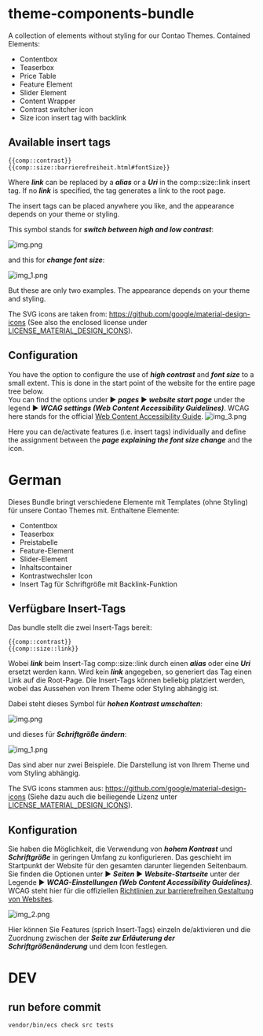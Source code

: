 # theme-components-bundle

A collection of elements without styling for our Contao Themes.
Contained Elements:

- Contentbox
- Teaserbox
- Price Table
- Feature Element
- Slider Element
- Content Wrapper
- Contrast switcher icon
- Size icon insert tag with backlink

## Available insert tags

    {{comp::contrast}}
    {{comp::size::barrierefreiheit.html#fontSize}}

Where **_link_** can be replaced by a _**alias**_ or a _**Uri**_ in the comp::size::link insert tag.
If no **_link_** is specified, the tag generates a link to the root page.

The insert tags can be placed anywhere you like, and the appearance depends on your theme or styling.

This symbol stands for _**switch between high and low contrast**_:

![img.png](https://user-images.githubusercontent.com/13376233/224686641-3b85ab24-8e71-497a-b480-511e4d06f1b0.png)

and this for _**change font size**_:

![img_1.png](https://user-images.githubusercontent.com/13376233/224646586-0caf797b-51bd-4cc9-b95d-6e339487bc60.png)

But these are only two examples. The appearance depends on your theme and styling.

The SVG icons are taken from: https://github.com/google/material-design-icons (See also the enclosed license under [LICENSE_MATERIAL_DESIGN_ICONS](LICENSE_MATERIAL_DESIGN_ICONS)).

## Configuration
You have the option to configure the use of _**high contrast**_ and _**font size**_ to a small extent.
This is done in the start point of the website for the entire page tree below.  
You can find the options under ► _**pages**_ ► _**website start page**_ under the legend ► _**WCAG settings (Web Content Accessibility Guidelines)**_.
WCAG here stands for the official [Web Content Accessibility Guide](https://www.w3.org/Translations/WCAG20-de/).
![img_3.png](https://user-images.githubusercontent.com/13376233/224686701-6c18b41f-d869-4653-9d18-295124b9f593.png)

Here you can de/activate features (i.e. insert tags) individually and define the assignment between the _**page explaining the
font size change**_ and the icon.

# German

Dieses Bundle bringt verschiedene Elemente mit Templates (ohne Styling) für unsere Contao Themes mit.
Enthaltene Elemente:

- Contentbox
- Teaserbox
- Preistabelle
- Feature-Element
- Slider-Element
- Inhaltscontainer
- Kontrastwechsler Icon
- Insert Tag für Schriftgröße mit Backlink-Funktion

## Verfügbare Insert-Tags
Das bundle stellt die zwei Insert-Tags bereit:

    {{comp::contrast}}
    {{comp::size::link}}

Wobei **_link_** beim Insert-Tag comp::size::link durch einen _**alias**_ oder eine _**Uri**_ ersetzt werden kann. 
Wird kein **_link_** angegeben, so generiert das Tag einen Link auf die Root-Page. Die Insert-Tags können beliebig platziert werden, wobei das Aussehen von Ihrem Theme oder Styling abhängig ist.

Dabei steht dieses Symbol für _**hohen Kontrast umschalten**_:

![img.png](https://user-images.githubusercontent.com/13376233/224686641-3b85ab24-8e71-497a-b480-511e4d06f1b0.png)

und dieses für _**Schriftgröße ändern**_:

![img_1.png](https://user-images.githubusercontent.com/13376233/224646586-0caf797b-51bd-4cc9-b95d-6e339487bc60.png)

Das sind aber nur zwei Beispiele. Die Darstellung ist von Ihrem Theme und vom Styling abhängig.

The SVG icons stammen aus: https://github.com/google/material-design-icons (Siehe dazu auch die beiliegende Lizenz unter [LICENSE_MATERIAL_DESIGN_ICONS](LICENSE_MATERIAL_DESIGN_ICONS)).

## Konfiguration
Sie haben die Möglichkeit, die Verwendung von _**hohem Kontrast**_ und _**Schriftgröße**_ in geringen Umfang zu konfigurieren.
Das geschieht im Startpunkt der Website für den gesamten darunter liegenden Seitenbaum.  
Sie finden die Optionen unter ► _**Seiten**_ ► _**Website-Startseite**_ unter der Legende ► _**WCAG-Einstellungen (Web Content Accessibility Guidelines)**_.
WCAG steht hier für die offiziellen [Richtlinien zur barrierefreihen Gestaltung von Websites](https://www.w3.org/Translations/WCAG20-de/). 

![img_2.png](https://user-images.githubusercontent.com/13376233/224686682-556eda31-d828-486e-b17d-a16b242dcfa2.png)

Hier können Sie Features (sprich Insert-Tags) einzeln de/aktivieren und die Zuordnung zwischen der _**Seite zur Erläuterung der 
Schriftgrößenänderung**_ und dem Icon festlegen.

# DEV
## run before commit

    vendor/bin/ecs check src tests
